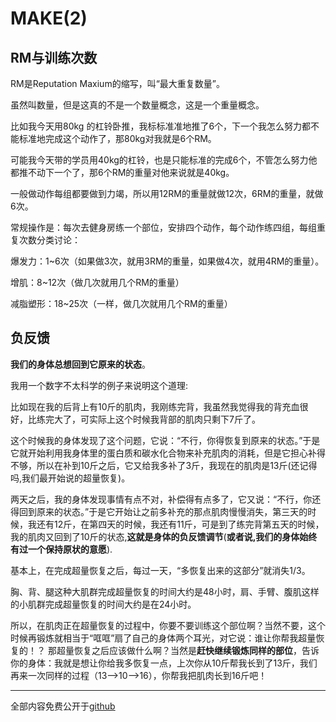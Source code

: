 # MAKE(2)

## **RM与训练次数**
RM是Reputation Maxium的缩写，叫“最大重复数量”。

虽然叫数量，但是这真的不是一个数量概念，这是一个重量概念。

比如我今天用80kg 的杠铃卧推，我标标准准地推了6个，下一个我怎么努力都不能标准地完成这个动作了，那80kg对我就是6个RM。

可能我今天带的学员用40kg的杠铃，也是只能标准的完成6个，不管怎么努力他都推不动下一个了，那6个RM的重量对他来说就是40kg。

一般做动作每组都要做到力竭，所以用12RM的重量就做12次，6RM的重量，就做6次。

常规操作是：每次去健身房练一个部位，安排四个动作，每个动作练四组，每组重复次数分类讨论：

爆发力：1~6次（如果做3次，就用3RM的重量，如果做4次，就用4RM的重量）。

增肌：8~12次（做几次就用几个RM的重量）

减脂塑形：18~25次（一样，做几次就用几个RM的重量）
## **负反馈**

**我们的身体总想回到它原来的状态**。

我用一个数字不太科学的例子来说明这个道理:

比如现在我的后背上有10斤的肌肉，我刚练完背，我虽然我觉得我的背充血很好，比练完大了，可实际上这个时候我背部的肌肉只剩下7斤了。

这个时候我的身体发现了这个问题，它说：“不行，你得恢复到原来的状态。”于是它就开始利用我身体里的蛋白质和碳水化合物来补充肌肉的消耗，但是它担心补得不够，所以在补到10斤之后，它又给我多补了3斤，我现在的肌肉是13斤(还记得吗,我们最开始说的超量恢复)。

两天之后，我的身体发现事情有点不对，补偿得有点多了，它又说：“不行，你还得回到原来的状态。”于是它开始让之前多补充的那点肌肉慢慢消失，第三天的时候，我还有12斤，在第四天的时候，我还有11斤，可是到了练完背第五天的时候，我的肌肉又回到了10斤的状态,**这就是身体的负反馈调节**(**或者说,我们的身体始终有过一个保持原状的意愿**).

基本上，在完成超量恢复之后，每过一天，“多恢复出来的这部分”就消失1/3。

胸、背、腿这种大肌群完成超量恢复的时间大约是48小时，肩、手臂、腹肌这样的小肌群完成超量恢复的时间大约是在24小时。

所以，在肌肉正在超量恢复的过程中，你要不要训练这个部位啊？当然不要，这个时候再锻炼就相当于“哐哐”扇了自己的身体两个耳光，对它说：谁让你帮我超量恢复的！？
那超量恢复之后应该做什么啊？当然是**赶快继续锻炼同样的部位**，告诉你的身体：我就是想让你给我多恢复一点，上次你从10斤帮我长到了13斤，我们再来一次同样的过程（13-->10-->16），你帮我把肌肉长到16斤吧！

---

全部内容免费公开于[github](https://github.com/caoxuCarlos/a-fitness-guide-for-college-students)